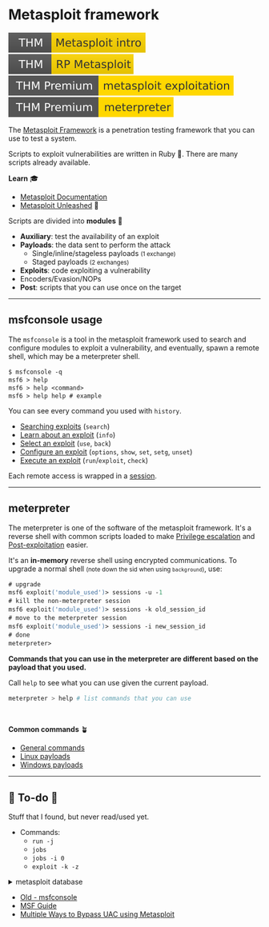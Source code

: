 # Metasploit framework

[![metasploitintro](../../../_badges/thm/metasploitintro.svg)](https://tryhackme.com/room/metasploitintro)
[![rpmetasploit](../../../_badges/thm/rpmetasploit.svg)](https://tryhackme.com/room/rpmetasploit)
[![metasploitexploitation](../../../_badges/thmp/metasploitexploitation.svg)](https://tryhackme.com/room/metasploitexploitation)
[![meterpreter](../../../_badges/thmp/meterpreter.svg)](https://tryhackme.com/room/meterpreter)

<div class="row row-cols-md-2"><div>

The [Metasploit Framework](https://github.com/rapid7/metasploit-framework) is a penetration testing framework that you can use to test a system.

Scripts to exploit vulnerabilities are written in Ruby 💎. There are many scripts already available.

**Learn** 🎓

* [Metasploit Documentation](https://docs.metasploit.com/)
* [Metasploit Unleashed](https://www.offensive-security.com/metasploit-unleashed/) 📌
</div><div>

Scripts are divided into **modules** 📌

* **Auxiliary**: test the availability of an exploit
* **Payloads**: the data sent to perform the attack
    * Single/inline/stageless payloads <small>(1 exchange)</small>
    * Staged payloads <small>(2 exchanges)</small>
* **Exploits**: code exploiting a vulnerability
* Encoders/Evasion/NOPs
* **Post**: scripts that you can use once on the target
</div></div>

<hr class="sep-both">

## msfconsole usage

<div class="row row-cols-md-2"><div>

The `msfconsole` is a tool in the metasploit framework used to search and  configure modules to exploit a vulnerability, and eventually, spawn a remote shell, which may be a meterpreter shell.

```shell!
$ msfconsole -q
msf6 > help
msf6 > help <command>
msf6 > help help # example
```

You can see every command you used with `history`.
</div><div>

* [Searching exploits](files/msf_search.md) (`search`)
* [Learn about an exploit](files/msf_info.md) (`info`)
* [Select an exploit](files/msf_use.md) (`use`, `back`)
* [Configure an exploit](files/msf_configuration.md) (`options`, `show`, `set`, `setg`, `unset`)
* [Execute an exploit](files/msf_exploit.md) (`run`/`exploit`, `check`)

Each remote access is wrapped in a [session](files/msf_session.md).
</div></div>

<hr class="sep-both">

## meterpreter

<div class="row row-cols-md-2"><div>

The meterpreter is one of the software of the metasploit framework. It's a reverse shell with common scripts loaded to make [Privilege escalation](/cybersecurity/red-team/s4.privesc/index.md) and [Post-exploitation](/cybersecurity/red-team/s5.post-exploitation/index.md) easier.

It's an  **in-memory** reverse shell using encrypted communications. To upgrade a normal shell <small>(note down the sid when using `background`)</small>, use:

```ps
# upgrade
msf6 exploit('module_used')> sessions -u -1
# kill the non-meterpreter session
msf6 exploit('module_used')> sessions -k old_session_id
# move to the meterpreter session
msf6 exploit('module_used')> sessions -i new_session_id
# done
meterpreter>
```
</div><div>

**Commands that you can use in the meterpreter are different based on the payload that you used.**

Call `help` to see what you can use given the current payload.

```bash
meterpreter > help # list commands that you can use
```

<br>

**Common commands** 🪴

* [General commands](files/msf_common.md)
* [Linux payloads](files/msf_linux.md)
* [Windows payloads](files/msf_windows.md)

</div></div>

<hr class="sep-both">

## 👻 To-do 👻

Stuff that I found, but never read/used yet.

<div class="row row-cols-md-2"><div>

* Commands:
  * `run -j`
  * `jobs`
  * `jobs -i 0`
  * `exploit -k -z`

<details class="details-n">
<summary>metasploit database</summary>

<div class="row row-cols-md-2"><div>

First, start msf database

```bash!
$ sudo systemctl start postgresql
$ sudo msfdb init
# I got some errors, but it still works
```

Then in your msfconsole

```bash!
$ msfconsole -q
msf6 > db_status # check if connected
[*] Connected to msf. Connection type: postgresql.
```

To keep things clean and tidy, it's better to create a workspace, so that results from other scans don't get mixed up.

```bash!
msf6 > workspace # list workspaces
msf6 > workspace -a xxx # create xxx
msf6 > workspace xxx # move to xxx
msf6 > workspace -d xxx # delete xxx
```
</div><div>

* ➡️ You can start a scan and store results inside the database

For instance, a scan from [nmap](/_cybersecurity/discovery/nmap/index.md#-metasploit-and-nmap-) or [nessus](/_cybersecurity/discovery/nessus/index.md#-metasploit-and-nessus-).

* ➡️ Once you got your scan in, here are some commands

```bash!
msf6 > help hosts
# list hosts
msf6 > hosts
# add all to RHOSTS
msf6 exploit('module_used') > hosts -R
```

```bash!
msf6 > help services
# list hosts with an ftp port open
msf6 > services -S ftp
```

If you detected vulnerabilities too

```bash!
msf6 > help vulns
# hosts with a vulnerable ftp service
msf6 > vulns -s ftp
# hosts having <keyword> in a vulnerability
msf6 > vulns -S keyboard
# vulnerabilities on a port
msf6 > vulns -p port
```
</div></div>

Although Metasploit has modules to scan (`search portscan`), brute force services... They won't be listed as other existing tools are more useful.
</details>
</div><div>


* [Old - msfconsole](/_kmp/_cybersecurity/exploitation/general/metasploit/msfconsole.md)
* [MSF Guide](https://gitlab.com/goron/security_whitepapers/-/blob/f2e1a7a522240ad3cd9e238237342b328b1fd162/the-easiest-metasploit-guide-youll-ever-read.pdf)
* [Multiple Ways to Bypass UAC using Metasploit](https://www.hackingarticles.in/multiple-ways-to-bypass-uac-using-metasploit/)
</div></div>